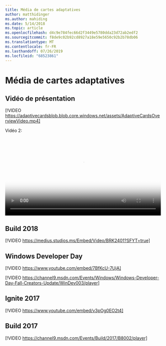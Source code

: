 ```yaml
---
title: Média de cartes adaptatives
author: matthidinger
ms.author: mahiding
ms.date: 5/14/2018
ms.topic: article
ms.openlocfilehash: d4c9e784fec66d2f3449e5780dda23d72ab2edf2
ms.sourcegitcommit: f8de9c02b92cd8927a18e59e5650c92b2b78db06
ms.translationtype: MT
ms.contentlocale: fr-FR
ms.lasthandoff: 07/26/2019
ms.locfileid: "68523861"
---
```

# <a name="adaptive-cards-media"></a>Média de cartes adaptatives


## <a name="introduction-video"></a>Vidéo de présentation

[!VIDEO https://adaptivecardsblob.blob.core.windows.net/assets/AdaptiveCardsOverviewVideo.mp4]

Vidéo 2:

<video controls width="100%" poster="../content/videoposter.png">
    <source src="https://adaptivecardsblob.blob.core.windows.net/assets/AdaptiveCardsOverviewVideo.mp4" type="video/mp4">
</video>

## <a name="build-2018"></a>Build 2018

[!VIDEO https://medius.studios.ms/Embed/Video/BRK2401?SFYT=true]

## <a name="windows-developer-day"></a>Windows Developer Day

[!VIDEO https://www.youtube.com/embed/7BfKcU-7UjA]

[!VIDEO https://channel9.msdn.com/Events/Windows/Windows-Developer-Day-Fall-Creators-Update/WinDev003/player]

## <a name="ignite-2017"></a>Ignite 2017

[!VIDEO https://www.youtube.com/embed/v3pOg0EO2t4]

## <a name="build-2017"></a>Build 2017 

[!VIDEO https://channel9.msdn.com/Events/Build/2017/B8002/player]

